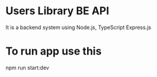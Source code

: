 # Users Library BE API
It is a backend system using Node.js, TypeScript Express.js

# To run app use this
npm run start:dev